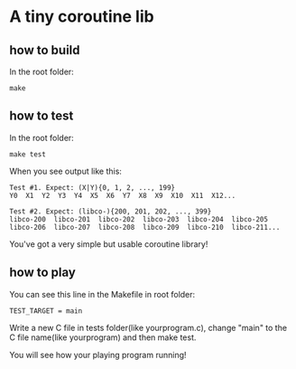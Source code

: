 # A tiny coroutine lib

## how to build
In the root folder:
```
make
```

## how to test
In the root folder:
```
make test
```

When you see output like this:
```
Test #1. Expect: (X|Y){0, 1, 2, ..., 199}
Y0  X1  Y2  Y3  Y4  X5  X6  Y7  X8  X9  X10  X11  X12...

Test #2. Expect: (libco-){200, 201, 202, ..., 399}
libco-200  libco-201  libco-202  libco-203  libco-204  libco-205  libco-206  libco-207  libco-208  libco-209  libco-210  libco-211...  
```
You've got a very simple but usable coroutine library!

## how to play
You can see this line in the Makefile in root folder:
```
TEST_TARGET = main
```
Write a new C file in tests folder(like yourprogram.c), change "main" to the C file name(like yourprogram) and then make test. 

You will see how your playing program running!